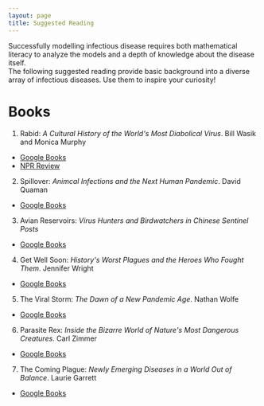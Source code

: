 ```yaml
---
layout: page
title: Suggested Reading
---
```


Successfully modelling infectious disease requires both mathematical literacy to analyze the models and a depth of knowledge about the disease itself.  
The following suggested reading provide basic background into a diverse array of infectious diseases.  Use them to inspire your curiosity!

# Books
1. Rabid: *A Cultural History of the World's Most Diabolical Virus*. Bill Wasik and Monica Murphy 
  * [Google Books](https://www.google.ca/books/edition/Rabid/i8j30cXPKj8C?hl=en&gbpv=1&printsec=frontcover)
  * [NPR Review](https://www.npr.org/2012/07/19/157049292/terrible-virus-fascinating-history-in-rabid)
2. Spillover: *Animcal Infections and the Next Human Pandemic*. David Quaman
  * [Google Books](https://www.google.ca/books/edition/Spillover_Animal_Infections_and_the_Next/RMmxxYUBQhgC?hl=en&gbpv=1&dq=Spillover&printsec=frontcover)
3. Avian Reservoirs: *Virus Hunters and Birdwatchers in Chinese Sentinel Posts*
  * [Google Books](https://www.google.ca/books/edition/Avian_Reservoirs/zijHDwAAQBAJ?hl=en&gbpv=0)
4. Get Well Soon: *History's Worst Plagues and the Heroes Who Fought Them*. Jennifer Wright
  * [Google Books](https://www.google.ca/books/edition/Get_Well_Soon/yWmoDAAAQBAJ?hl=en&gbpv=1&dq=Get+Well+Soon&printsec=frontcover)
5. The Viral Storm: *The Dawn of a New Pandemic Age*. Nathan Wolfe
  * [Google Books](https://www.google.ca/books/edition/The_Viral_Storm/OQKILvXXdkEC?hl=en&gbpv=0)
6. Parasite Rex: *Inside the Bizarre World of Nature's Most Dangerous Creatures*. Carl Zimmer
  * [Google Books](https://www.google.ca/books/edition/Parasite_Rex/JeeZAgAAQBAJ?hl=en&gbpv=0)
7. The Coming Plague: *Newly Emerging Diseases in a World Out of Balance*. Laurie Garrett
  * [Google Books](https://www.google.ca/books/edition/The_Coming_Plague/v9RY2PVOtOMC?hl=en&sa=X&ved=2ahUKEwi57rf7qO71AhXFIDQIHdVFD7sQiqUDegQICxAC)
